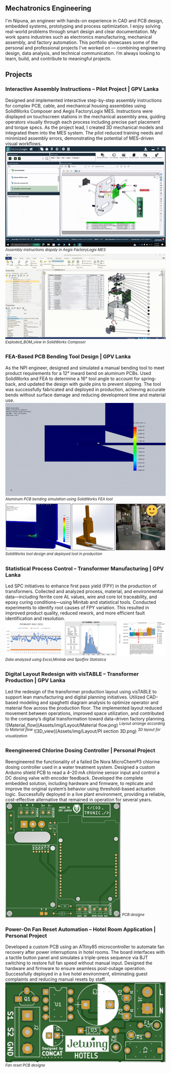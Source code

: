 ## Mechatronics Engineering
I'm Nipuna, an engineer with hands-on experience in CAD and PCB design, embedded systems, prototyping and process optimization. I enjoy solving real-world problems through smart design and clear documentation. My work spans industries such as electronics manufacturing, mechanical assembly, and factory automation.
This portfolio showcases some of the personal and professional projects I've worked on — combining engineering design, data analysis, and technical communication. I’m always looking to learn, build, and contribute to meaningful projects.

## Projects
### Interactive Assembly Instructions – Pilot Project | GPV Lanka
Designed and implemented interactive step-by-step assembly instructions for complex PCB, cable, and mechanical housing assemblies using SolidWorks Composer and Aegis FactoryLogix MES. Instructions were displayed on touchscreen stations in the mechanical assembly area, guiding operators visually through each process including precise part placement and torque specs. As the project lead, I created 3D mechanical models and integrated them into the MES system. The pilot reduced training needs and minimized assembly errors, demonstrating the potential of MES-driven visual workflows.
![MCAD_gif](Assets/img/MCAD/MCAD_gif.gif)
<sup>*Assembly instructions dispaly in Aegis FactoryLogix MES* </sup>
![Exploded_BOM_view](Assets/img/MCAD/Expolded_BOM_view.png)
<sup>*Exploded_BOM_view in SolidWorks Composer* </sup>
### FEA-Based PCB Bending Tool Design | GPV Lanka
As the NPI engineer, designed and simulated a manual bending tool to meet product requirements for a 12° inward bend on aluminum PCBs. Used SolidWorks and FEA to determine a 16° tool angle to account for spring-back, and updated the design with guide pins to prevent slipping. The tool was successfully fabricated and deployed in production, achieving accurate bends without surface damage and reducing development time and material use.
![tool_gif](Assets/img/Aluminium_PCB_bending_sim/Sim_gif.gif)
<sup>*Aluminum PCB bending simulation using SolidWorks FEA tool* </sup>
![tool_design](Assets/img/Aluminium_PCB_bending_sim/FEA_tool.png)
<sup>*SolidWorks tool design and deployed tool in production* </sup>

### Statistical Process Control – Transformer Manufacturing | GPV Lanka
Led SPC initiatives to enhance first pass yield (FPY) in the production of transformers. Collected and analyzed process, material, and environmental data—including ferrite core AL values, wire and core lot traceability, and epoxy curing conditions—using Minitab and statistical tools. Conducted experiments to identify root causes of FPY variation. This resulted in improved product quality, reduced rework, and more efficient fault identification and resolution.
![SPC](Assets/img/SPC/SPC.png)
<sup>*Data analyzed using Excel,Minitab and Spotfire Statistica* </sup>

### Digital Layout Redesign with visTABLE – Transformer Production | GPV Lanka
Led the redesign of the transformer production layout using visTABLE to support lean manufacturing and digital planning initiatives. Utilized CAD-based modeling and spaghetti diagram analysis to optimize operator and material flow across the production floor. The implemented layout reduced movement between operations, improved space utilization, and contributed to the company’s digital transformation toward data-driven factory planning.
![Material_flow](Assets/img/Layout/Material flow.png)
<sup>*Layout arrange according to Material flow* </sup>
![3D_view](Assets/img/Layout/PI section 3D.png)
<sup>*3D layout for visualization* </sup>

### Reengineered Chlorine Dosing Controller | Personal Project
Reengineered the functionality of a failed De Nora MicroChem®3 chlorine dosing controller used in a water treatment system. Designed a custom Arduino shield PCB to read a 4–20 mA chlorine sensor input and control a DC dosing valve with encoder feedback. Developed the complete embedded solution, including hardware and firmware, to replicate and improve the original system’s behavior using threshold-based actuation logic. Successfully deployed in a live plant environment, providing a reliable, cost-effective alternative that remained in operation for several years.
![PCB_valve_control](Assets/img/PCB/Chlorine_valve_controller_front.png)
<sup>*PCB designe* </sup>

### Power-On Fan Reset Automation – Hotel Room Application | Personal Project
Developed a custom PCB using an ATtiny85 microcontroller to automate fan recovery after power interruptions in hotel rooms. The board interfaces with a tactile button panel and simulates a triple-press sequence via BJT switching to restore full fan speed without manual input. Designed the hardware and firmware to ensure seamless post-outage operation. Successfully deployed in a live hotel environment, eliminating guest complaints and reducing manual resets by staff.
![Fan_PCB](Assets/img/PCB/Jetwing_fan_front.png)
<sup>*Fan reset PCB designe* </sup>
